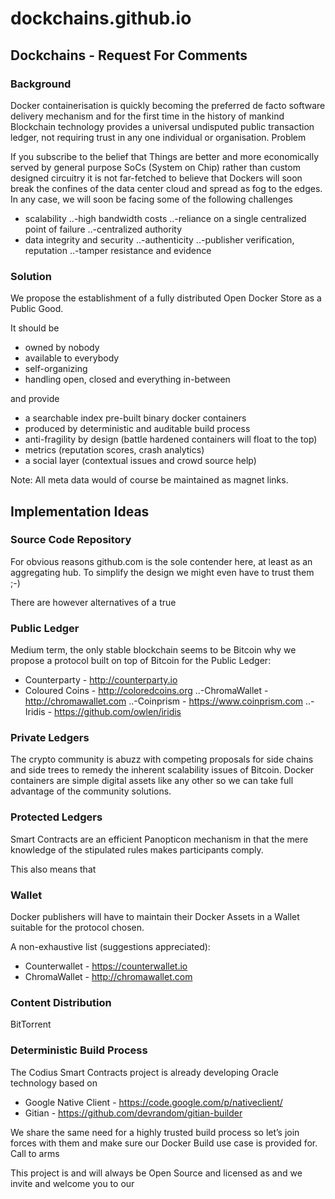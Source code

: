 dockchains.github.io
====================

## Dockchains - Request For Comments

### Background

Docker containerisation is quickly becoming the preferred de facto software delivery mechanism and for the first time in the history of mankind Blockchain technology provides a universal undisputed public transaction ledger, not requiring trust in any one individual or organisation.
Problem

If you subscribe to the belief that Things are better and more economically served by general purpose SoCs (System on Chip) rather than custom designed circuitry it is not far-fetched to believe that Dockers will soon break the confines of the data center cloud and spread as fog to the edges. In any case, we will soon be facing some of the following challenges  

- scalability 
..-high bandwidth costs
..-reliance on a single centralized point of failure
..-centralized authority
- data integrity and security
..-authenticity
..-publisher verification, reputation
..-tamper resistance and evidence

### Solution

We propose the establishment of a fully distributed Open Docker Store as a Public Good.

It should be

- owned by nobody
- available to everybody
- self-organizing
- handling open, closed and everything in-between

and provide

- a searchable index pre-built binary docker containers
- produced by deterministic and auditable build process
- anti-fragility by design (battle hardened containers will float to the top)
- metrics (reputation scores, crash analytics)
- a social layer (contextual issues and crowd source help)

Note: All meta data would of course be maintained as magnet links. 


## Implementation Ideas

### Source Code Repository

For obvious reasons github.com is the sole contender here, at least as an aggregating hub. To simplify the design we might even have to trust them ;-) 

There are however alternatives of a true
### Public Ledger

Medium term, the only stable blockchain seems to be Bitcoin why we propose a protocol built on top of Bitcoin for the Public Ledger:

- Counterparty - http://counterparty.io
- Coloured Coins - http://coloredcoins.org
..-ChromaWallet - http://chromawallet.com
..-Coinprism - https://www.coinprism.com
..-Iridis - https://github.com/owlen/iridis

### Private Ledgers

The crypto community is abuzz with competing proposals for side chains and side trees to remedy the inherent scalability issues of Bitcoin. 
Docker containers are simple digital assets like any other so we can take full advantage of the community solutions.

### Protected Ledgers

Smart Contracts are an efficient Panopticon mechanism in that the mere knowledge of the stipulated rules makes participants comply. 

This also means that 


### Wallet

Docker publishers will have to maintain their Docker Assets in a Wallet suitable for the protocol chosen.

A non-exhaustive list (suggestions appreciated):

- Counterwallet - https://counterwallet.io
- ChromaWallet - http://chromawallet.com

### Content Distribution

BitTorrent

### Deterministic Build Process

The Codius Smart Contracts project is already developing Oracle technology based on 

- Google Native Client - https://code.google.com/p/nativeclient/
- Gitian - https://github.com/devrandom/gitian-builder

We share the same need for a highly trusted build process so let’s join forces with them and make sure our Docker Build use case is provided for.
Call to arms

This project is and will always be Open Source and licensed as <link to license> and we invite and welcome you to our <link to github repository> 








